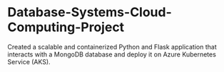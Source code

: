 # Database-Systems-Cloud-Computing-Project
Created a scalable and containerized Python and Flask application that interacts with a MongoDB database and deploy it on Azure Kubernetes Service (AKS).
